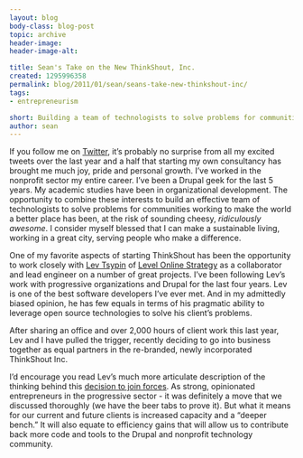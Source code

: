 ```yaml
---
layout: blog
body-class: blog-post
topic: archive
header-image:
header-image-alt:

title: Sean's Take on the New ThinkShout, Inc.
created: 1295996358
permalink: blog/2011/01/sean/seans-take-new-thinkshout-inc/
tags:
- entrepreneurism

short: Building a team of technologists to solve problems for communities working to make the world a better place.
author: sean
---
```

<p>If you follow me on <a href="http://twitter.com/sean_larkin" target="_blank">Twitter</a>, it’s probably no surprise from all my excited tweets over the last year and a half that starting my own consultancy has brought me much joy, pride and personal growth. I’ve worked in the nonprofit sector my entire career. I’ve been a Drupal geek for the last 5 years. My academic studies have been in organizational development. The opportunity to combine these interests to build an effective team of technologists to solve problems for communities working to make the world a better place has been, at the risk of sounding cheesy, <i>ridiculously awesome</i>. I consider myself blessed that I can make a sustainable living, working in a great city, serving people who make a difference.
</p>
<p>One of my favorite aspects of starting ThinkShout has been the opportunity to work closely with <a href="http://twitter.com/levelos" target="_blank">Lev Tsypin</a> of <a href="http://levelos.com" target="_blank">Level Online Strategy</a> as a collaborator and lead engineer on a number of great projects. I’ve been following Lev’s work with progressive organizations and Drupal for the last four years. Lev is one of the best software developers I’ve ever met. And in my admittedly biased opinion, he has few equals in terms of his pragmatic ability to leverage open source technologies to solve his client’s problems.
</p>
<p>
After sharing an office and over 2,000 hours of client work this last year, Lev and I have pulled the trigger, recently deciding to go into business together as equal partners in the re-branded, newly incorporated ThinkShout Inc.
</p>
<p>
I’d encourage you read Lev’s much more articulate description of the thinking behind this <a href="{{ site.baseurl }}/blog/2011/01/lev/levs-take-new-thinkshout-inc">decision to join forces</a>. As strong, opinionated entrepreneurs in the progressive sector - it was definitely a move that we discussed thoroughly (we have the beer tabs to prove it). But what it means for our current and future clients is increased capacity and a “deeper bench.” It will also equate to efficiency gains that will allow us to contribute back more code and tools to the Drupal and nonprofit technology community.
</p>

